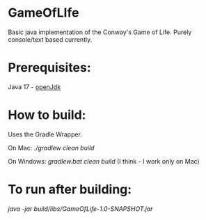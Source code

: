 # GameOfLIfe
Basic java implementation of the Conway's Game of Life. Purely console/text based currently. 

# Prerequisites:
Java 17 - [openJdk](https://www.openlogic.com/openjdk-downloads?field_java_parent_version_target_id=807&field_operating_system_target_id=All&field_architecture_target_id=All&field_java_package_target_id=All)

# How to build:
Uses the Gradle Wrapper. 

On Mac: *./gradlew clean build*

On Windows: *gradlew.bat clean build*  (I think - I work only on Mac)

# To run after building:
*java -jar build/libs/GameOfLife-1.0-SNAPSHOT.jar*
